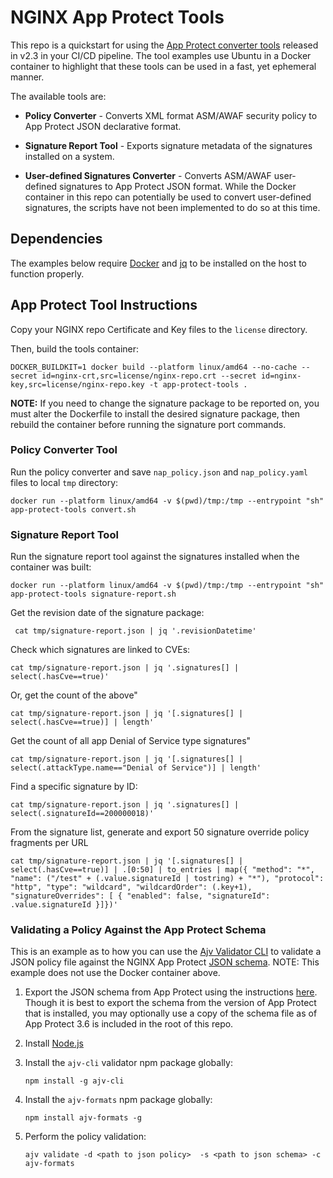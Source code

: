 # NGINX App Protect Tools

This repo is a quickstart for using the [App Protect converter tools](https://docs.nginx.com/nginx-app-protect-waf/v4/configuration-guide/configuration/#converter-tools) released in v2.3 in your CI/CD pipeline. The tool examples use Ubuntu in a Docker container to highlight that these tools can be used in a fast, yet ephemeral manner.

The available tools are:

- **Policy Converter** -
Converts XML format ASM/AWAF security policy to App Protect JSON declarative format.

- **Signature Report Tool** -
Exports signature metadata of the signatures installed on a system.

- **User-defined Signatures Converter** -
Converts ASM/AWAF user-defined signatures to App Protect JSON format. While the Docker container in this repo can potentially be used to convert user-defined signatures, the scripts have not been implemented to do so at this time.

## Dependencies

The examples below require [Docker](https://www.docker.com/) and [jq](https://stedolan.github.io/jq/) to be installed on the host to function properly.

## App Protect Tool Instructions

Copy your NGINX repo Certificate and Key files to the `license` directory.

Then, build the tools container:

``` shell
DOCKER_BUILDKIT=1 docker build --platform linux/amd64 --no-cache --secret id=nginx-crt,src=license/nginx-repo.crt --secret id=nginx-key,src=license/nginx-repo.key -t app-protect-tools .
```

**NOTE:** If you need to change the signature package to be reported on, you must alter the Dockerfile to install the desired signature package, then rebuild the container before running the signature port commands.

### Policy Converter Tool

Run the policy converter and save `nap_policy.json` and `nap_policy.yaml` files to local `tmp` directory:

```shell
docker run --platform linux/amd64 -v $(pwd)/tmp:/tmp --entrypoint "sh" app-protect-tools convert.sh
```

### Signature Report Tool

Run the signature report tool against the signatures installed when the container was built:

```shell
docker run --platform linux/amd64 -v $(pwd)/tmp:/tmp --entrypoint "sh" app-protect-tools signature-report.sh
```

Get the revision date of the signature package:

```shell
 cat tmp/signature-report.json | jq '.revisionDatetime'
```

Check which signatures are linked to CVEs:

```shell
cat tmp/signature-report.json | jq '.signatures[] | select(.hasCve==true)'
```

Or, get the count of the above"

```shell
cat tmp/signature-report.json | jq '[.signatures[] | select(.hasCve==true)] | length'
```

Get the count of all app Denial of Service type signatures"

```shell
cat tmp/signature-report.json | jq '[.signatures[] | select(.attackType.name=="Denial of Service")] | length'
```

Find a specific signature by ID:

```shell
cat tmp/signature-report.json | jq '.signatures[] | select(.signatureId==200000018)'
```

From the signature list, generate and export 50 signature override policy fragments per URL

```shell
cat tmp/signature-report.json | jq '[.signatures[] | select(.hasCve==true)] | .[0:50] | to_entries | map({ "method": "*", "name": ("/test" + (.value.signatureId | tostring) + "*"), "protocol": "http", "type": "wildcard", "wildcardOrder": (.key+1), "signatureOverrides": [ { "enabled": false, "signatureId": .value.signatureId }]})'
```

### Validating a Policy Against the App Protect Schema

This is an example as to how you can use the [Ajv Validator CLI](https://github.com/ajv-validator/ajv-cli) to validate a JSON policy file against the NGINX App Protect [JSON schema](https://json-schema.org/).
NOTE: This example does not use the Docker container above.

1. Export the JSON schema from App Protect using the instructions [here](https://docs.nginx.com/nginx-app-protect/configuration/#policy-configuration-overview). Though it is best to export the schema from the version of App Protect that is installed, you may optionally use a copy of the schema file as of App Protect 3.6 is included in the root of this repo.

1. Install [Node.js](https://nodejs.org/en/)

1. Install the `ajv-cli` validator npm package globally:

    ```shell
    npm install -g ajv-cli
    ```

1. Install the `ajv-formats` npm package globally:

    ```shell
    npm install ajv-formats -g
    ```

1. Perform the policy validation:

    ```shell
    ajv validate -d <path to json policy>  -s <path to json schema> -c ajv-formats
    ```

